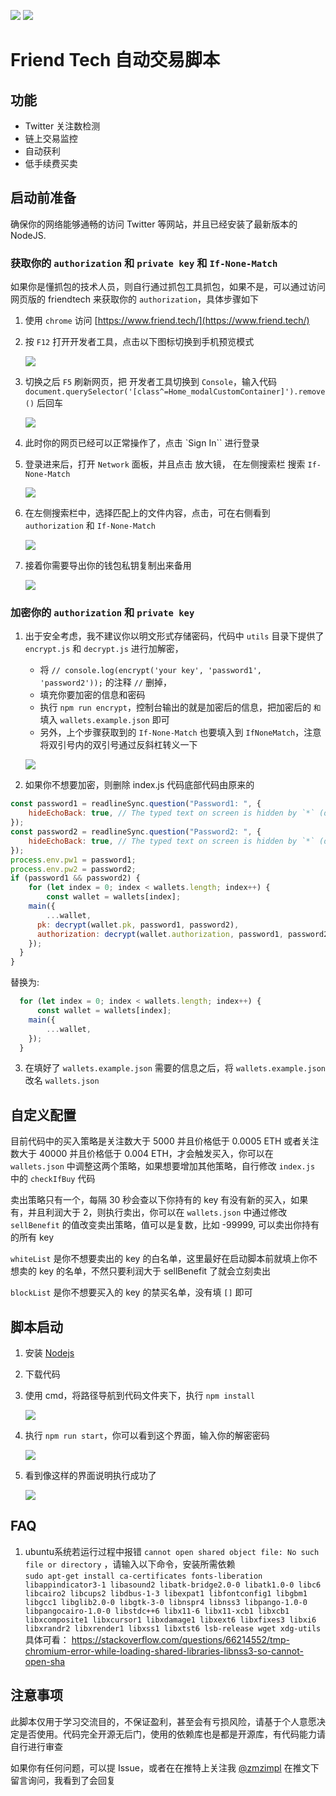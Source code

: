 ![](https://i.ibb.co/nz5X3Lm/20230907173458.png)
![](https://i.ibb.co/pr54WvL/20230914233252.png)

# Friend Tech 自动交易脚本

## 功能

- Twitter 关注数检测
- 链上交易监控
- 自动获利
- 低手续费买卖

## 启动前准备

确保你的网络能够通畅的访问 Twitter 等网站，并且已经安装了最新版本的 NodeJS.

### 获取你的 `authorization` 和 `private key` 和 `If-None-Match`

如果你是懂抓包的技术人员，则自行通过抓包工具抓包，如果不是，可以通过访问网页版的 friendtech 来获取你的 `authorization`，具体步骤如下

1. 使用 `chrome` 访问 [https://www.friend.tech/](https://www.friend.tech/)
2. 按 `F12` 打开开发者工具，点击以下图标切换到手机预览模式

    ![](https://i.ibb.co/x6D3827/20230914234941.png)

3. 切换之后 `F5` 刷新网页，把 开发者工具切换到 `Console`，输入代码 `document.querySelector('[class^=Home_modalCustomContainer]').remove()` 后回车
    
    ![](https://i.ibb.co/6vjwhpb/20230914235906.png)

4. 此时你的网页已经可以正常操作了，点击 `Sign In`` 进行登录

5. 登录进来后，打开 `Network` 面板，并且点击 放大镜， 在左侧搜索栏 搜索 `If-None-Match`

    ![](https://i.ibb.co/8bJdJ1Q/20230916010747.png)

6. 在左侧搜索栏中，选择匹配上的文件内容，点击，可在右侧看到 `authorization` 和 `If-None-Match`

    ![](https://i.ibb.co/RH0KHFS/20230916011158.png)

7. 接着你需要导出你的钱包私钥复制出来备用
   
    ![](https://i.ibb.co/M8QhDtS/20230915000539.png)


### 加密你的 `authorization` 和 `private key`

1. 出于安全考虑，我不建议你以明文形式存储密码，代码中 `utils` 目录下提供了 `encrypt.js` 和 `decrypt.js` 进行加解密，
    - 将 `// console.log(encrypt('your key', 'password1', 'password2'));` 的注释 `//` 删掉，
    - 填充你要加密的信息和密码
    - 执行 `npm run encrypt`，控制台输出的就是加密后的信息，把加密后的 `` 和 `` 填入 `wallets.example.json` 即可
    - 另外，上个步骤获取到的 `If-None-Match` 也要填入到 `IfNoneMatch`，注意将双引号内的双引号通过反斜杠转义一下

    ![](https://i.ibb.co/DfSp4KJ/20230916141626.png)


2. 如果你不想要加密，则删除 index.js 代码底部代码由原来的

```js
const password1 = readlineSync.question("Password1: ", {
    hideEchoBack: true, // The typed text on screen is hidden by `*` (default).
});
const password2 = readlineSync.question("Password2: ", {
    hideEchoBack: true, // The typed text on screen is hidden by `*` (default).
});
process.env.pw1 = password1;
process.env.pw2 = password2;
if (password1 && password2) {
    for (let index = 0; index < wallets.length; index++) {
        const wallet = wallets[index];
    main({
        ...wallet,
      pk: decrypt(wallet.pk, password1, password2),
      authorization: decrypt(wallet.authorization, password1, password2),
    });
  }
}
```

替换为:

```js
  for (let index = 0; index < wallets.length; index++) {
      const wallet = wallets[index];
    main({
        ...wallet,
    });
  }
```

3. 在填好了 `wallets.example.json` 需要的信息之后，将 `wallets.example.json` 改名 `wallets.json`

## 自定义配置

目前代码中的买入策略是关注数大于 5000 并且价格低于 0.0005 ETH 或者关注数大于 40000 并且价格低于 0.004 ETH，才会触发买入，你可以在 `wallets.json` 中调整这两个策略，如果想要增加其他策略，自行修改 `index.js` 中的 `checkIfBuy` 代码

卖出策略只有一个，每隔 30 秒会查以下你持有的 key 有没有新的买入，如果有，并且利润大于 2，则执行卖出，你可以在 `wallets.json` 中通过修改 `sellBenefit` 的值改变卖出策略，值可以是复数，比如 -99999, 可以卖出你持有的所有 key

`whiteList` 是你不想要卖出的 key 的白名单，这里最好在启动脚本前就填上你不想卖的 key 的名单，不然只要利润大于 sellBenefit 了就会立刻卖出

`blockList` 是你不想要买入的 key 的禁买名单，没有填 `[]` 即可

## 脚本启动

1. 安装 [Nodejs](https://nodejs.org/en/download)
2. 下载代码
3. 使用 cmd，将路径导航到代码文件夹下，执行 `npm install`
   
    ![](https://i.ibb.co/G7JX1jv/20230915100955.png)

5. 执行 `npm run start`，你可以看到这个界面，输入你的解密密码
   
    ![](https://i.ibb.co/L9bcBzV/20230915101119.png)

7. 看到像这样的界面说明执行成功了
   
    ![](https://i.ibb.co/XL30Nh6/20230915103229.png)

## FAQ 

1. ubuntu系统若运行过程中报错 `cannot open shared object file: No such file or directory` ，请输入以下命令，安装所需依赖<br>
    `sudo apt-get install ca-certificates fonts-liberation libappindicator3-1 libasound2 libatk-bridge2.0-0 libatk1.0-0 libc6 libcairo2 libcups2 libdbus-1-3 libexpat1 libfontconfig1 libgbm1 libgcc1 libglib2.0-0 libgtk-3-0 libnspr4 libnss3 libpango-1.0-0 libpangocairo-1.0-0 libstdc++6 libx11-6 libx11-xcb1 libxcb1 libxcomposite1 libxcursor1 libxdamage1 libxext6 libxfixes3 libxi6 libxrandr2 libxrender1 libxss1 libxtst6 lsb-release wget xdg-utils`<br>
    具体可看： https://stackoverflow.com/questions/66214552/tmp-chromium-error-while-loading-shared-libraries-libnss3-so-cannot-open-sha

## 注意事项

此脚本仅用于学习交流目的，不保证盈利，甚至会有亏损风险，请基于个人意愿决定是否使用。代码完全开源无后门，使用的依赖库也是都是开源库，有代码能力请自行进行审查

如果你有任何问题，可以提 Issue，或者在在推特上关注我 [@zmzimpl](https://twitter.com/zmzimpl) 在推文下留言询问，我看到了会回复
